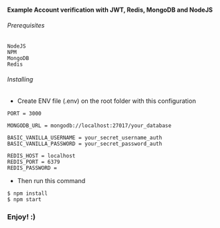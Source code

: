 #### Example Account verification with JWT, Redis, MongoDB and NodeJS

###### Prerequisites

```
NodeJS
NPM
MongoDB
Redis
```

###### Installing
* Create ENV file (.env) on the root folder with this configuration

```
PORT = 3000

MONGODB_URL = mongodb://localhost:27017/your_database

BASIC_VANILLA_USERNAME = your_secret_username_auth
BASIC_VANILLA_PASSWORD = your_secret_password_auth

REDIS_HOST = localhost
REDIS_PORT = 6379
REDIS_PASSWORD =
```

* Then run this command

```
$ npm install
$ npm start
```

### Enjoy! :)
